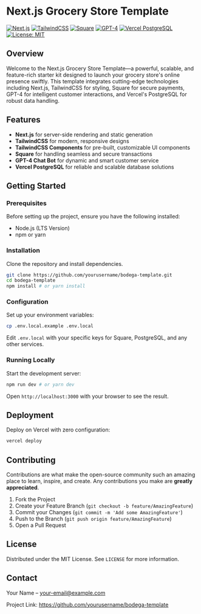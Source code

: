 # Next.js Grocery Store Template

[![Next.js](https://img.shields.io/badge/Next.js-13.0-blueviolet.svg)](https://nextjs.org/)
[![TailwindCSS](https://img.shields.io/badge/TailwindCSS-3.0-blue.svg)](https://tailwindcss.com/)
[![Square](https://img.shields.io/badge/Square-Payments-green.svg)](https://squareup.com/)
[![GPT-4](https://img.shields.io/badge/GPT--4-Enabled-orange.svg)](https://openai.com/)
[![Vercel PostgreSQL](https://img.shields.io/badge/Vercel-PostgreSQL-lightgrey.svg)](https://vercel.com/storage/postgres)
[![License: MIT](https://img.shields.io/badge/License-MIT-yellow.svg)](https://opensource.org/licenses/MIT)

## Overview

Welcome to the Next.js Grocery Store Template—a powerful, scalable, and feature-rich starter kit designed to launch your grocery store's online presence swiftly. This template integrates cutting-edge technologies including Next.js, TailwindCSS for styling, Square for secure payments, GPT-4 for intelligent customer interactions, and Vercel's PostgreSQL for robust data handling.

## Features

- **Next.js** for server-side rendering and static generation
- **TailwindCSS** for modern, responsive designs
- **TailwindCSS Components** for pre-built, customizable UI components
- **Square** for handling seamless and secure transactions
- **GPT-4 Chat Bot** for dynamic and smart customer service
- **Vercel PostgreSQL** for reliable and scalable database solutions

## Getting Started

### Prerequisites

Before setting up the project, ensure you have the following installed:

- Node.js (LTS Version)
- npm or yarn

### Installation

Clone the repository and install dependencies.

```bash
git clone https://github.com/yourusername/bodega-template.git
cd bodega-template
npm install # or yarn install
```

### Configuration

Set up your environment variables:

```bash
cp .env.local.example .env.local
```

Edit `.env.local` with your specific keys for Square, PostgreSQL, and any other services.

### Running Locally

Start the development server:

```bash
npm run dev # or yarn dev
```

Open `http://localhost:3000` with your browser to see the result.

## Deployment

Deploy on Vercel with zero configuration:

```bash
vercel deploy
```

## Contributing

Contributions are what make the open-source community such an amazing place to learn, inspire, and create. Any contributions you make are **greatly appreciated**.

1. Fork the Project
2. Create your Feature Branch (`git checkout -b feature/AmazingFeature`)
3. Commit your Changes (`git commit -m 'Add some AmazingFeature'`)
4. Push to the Branch (`git push origin feature/AmazingFeature`)
5. Open a Pull Request

## License

Distributed under the MIT License. See `LICENSE` for more information.

## Contact

Your Name – your-email@example.com

Project Link: https://github.com/yourusername/bodega-template